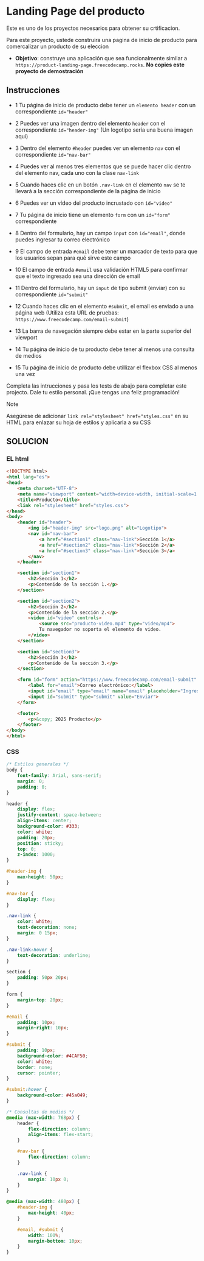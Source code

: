 # Landing Page del producto

Este es uno de los proyectos necesarios para obtener su crtificacion.

Para este proyecto, ustede construira una pagina de inicio de producto para comercalizar un producto de su eleccion

- **Objetivo**: construye una aplicación que sea funcionalmente similar a `https://product-landing-page.freecodecamp.rocks`. **No copies este proyecto de demostración**

## Instrucciones

- 1 Tu página de inicio de producto debe tener un `elemento header` con un correspondiente `id="header"`

- 2 Puedes ver una imagen dentro del elemento `header` con el correspondiente `id="header-img"` (Un logotipo sería una buena imagen aquí)

- 3 Dentro del elemento `#header` puedes ver un elemento `nav` con el correspondiente `id="nav-bar"`

- 4 Puedes ver al menos tres elementos que se puede hacer clic dentro del elemento nav, cada uno con la clase `nav-link`

- 5 Cuando haces clic en un botón `.nav-link` en el elemento `nav` se te llevará a la sección correspondiente de la página de inicio

- 6 Puedes ver un vídeo del producto incrustado con `id="video"`

- 7 Tu página de inicio tiene un elemento `form` con un `id="form"` correspondiente

- 8 Dentro del formulario, hay un campo `input` con `id="email"`, donde puedes ingresar tu correo electrónico

- 9 El campo de entrada `#email` debe tener un marcador de texto para que los usuarios sepan para qué sirve este campo

- 10 El campo de entrada `#email` usa validación HTML5 para confirmar que el texto ingresado sea una dirección de email

- 11 Dentro del formulario, hay un `input` de tipo submit (enviar) con su correspondiente `id="submit"`

- 12 Cuando haces clic en el elemento `#submit`, el email es enviado a una página web (Utiliza esta URL de pruebas: `https://www.freecodecamp.com/email-submit`)

- 13 La barra de navegación siempre debe estar en la parte superior del viewport

- 14 Tu página de inicio de tu producto debe tener al menos una consulta de medios

- 15 Tu página de inicio de producto debe utillizar el flexbox CSS al menos una vez

Completa las intrucciones y pasa los tests de abajo para completar este projecto. Dale tu estilo personal. ¡Que tengas una feliz programación!

>[!NOTE]
>
>Asegúrese de adicionar `link rel="stylesheet" href="styles.css"` en su HTML para enlazar su hoja de estilos y aplicarla a su CSS

## SOLUCION

### EL html

```html
<!DOCTYPE html>
<html lang="es">
<head>
    <meta charset="UTF-8">
    <meta name="viewport" content="width=device-width, initial-scale=1.0">
    <title>Producto</title>
    <link rel="stylesheet" href="styles.css">
</head>
<body>
    <header id="header">
        <img id="header-img" src="logo.png" alt="Logotipo">
        <nav id="nav-bar">
            <a href="#section1" class="nav-link">Sección 1</a>
            <a href="#section2" class="nav-link">Sección 2</a>
            <a href="#section3" class="nav-link">Sección 3</a>
        </nav>
    </header>

    <section id="section1">
        <h2>Sección 1</h2>
        <p>Contenido de la sección 1.</p>
    </section>

    <section id="section2">
        <h2>Sección 2</h2>
        <p>Contenido de la sección 2.</p>
        <video id="video" controls>
            <source src="producto-video.mp4" type="video/mp4">
            Tu navegador no soporta el elemento de video.
        </video>
    </section>

    <section id="section3">
        <h2>Sección 3</h2>
        <p>Contenido de la sección 3.</p>
    </section>

    <form id="form" action="https://www.freecodecamp.com/email-submit" method="POST">
        <label for="email">Correo electrónico:</label>
        <input id="email" type="email" name="email" placeholder="Ingrese su correo electrónico" required>
        <input id="submit" type="submit" value="Enviar">
    </form>

    <footer>
        <p>&copy; 2025 Producto</p>
    </footer>
</body>
</html>
```

### CSS

```css
/* Estilos generales */
body {
    font-family: Arial, sans-serif;
    margin: 0;
    padding: 0;
}

header {
    display: flex;
    justify-content: space-between;
    align-items: center;
    background-color: #333;
    color: white;
    padding: 20px;
    position: sticky;
    top: 0;
    z-index: 1000;
}

#header-img {
    max-height: 50px;
}

#nav-bar {
    display: flex;
}

.nav-link {
    color: white;
    text-decoration: none;
    margin: 0 15px;
}

.nav-link:hover {
    text-decoration: underline;
}

section {
    padding: 50px 20px;
}

form {
    margin-top: 20px;
}

#email {
    padding: 10px;
    margin-right: 10px;
}

#submit {
    padding: 10px;
    background-color: #4CAF50;
    color: white;
    border: none;
    cursor: pointer;
}

#submit:hover {
    background-color: #45a049;
}

/* Consultas de medios */
@media (max-width: 768px) {
    header {
        flex-direction: column;
        align-items: flex-start;
    }

    #nav-bar {
        flex-direction: column;
    }

    .nav-link {
        margin: 10px 0;
    }
}

@media (max-width: 480px) {
    #header-img {
        max-height: 40px;
    }

    #email, #submit {
        width: 100%;
        margin-bottom: 10px;
    }
}

```
